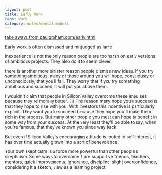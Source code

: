 ```yaml
---
layout: post
title: Early Work 
tags: work
category: notes/mental-models 
---
```


[take aways from paulgraham.com/early.html](http://paulgraham.com/early.html)

Early work is often dismissed and misjudged as lame 

inexperience is not the only reason people are too harsh on early versions of ambitious projects. They also do it to seem clever. 

there is another more sinister reason people dismiss new ideas. If you try something ambitious, many of those around you will hope, consciously or unconsciously, that you'll fail. They worry that if you try something ambitious and succeed, it will put you above them.

I wouldn't claim that people in Silicon Valley overcome these impulses because they're morally better. [1] The reason many hope you'll succeed is that they hope to rise with you. With investors this incentive is particularly explicit. They want you to succeed because they hope you'll make them rich in the process. But many other people you meet can hope to benefit in some way from your success. At the very least they'll be able to say, when you're famous, that they've known you since way back.

But even if Silicon Valley's encouraging attitude is rooted in self-interest, it has over time actually grown into a sort of benevolence.

Your own skepticism is a force more powerful than other people's skepticism. Some ways to overcome it are supportive friends, teachers, mentors, quick improvements, ignorance, discipline, slight overconfidence, considering it a sketch, view as a learning project 
